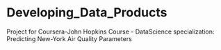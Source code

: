 # Developing_Data_Products
Project for Coursera-John Hopkins Course - DataScience specialization: Predicting New-York Air Quality Parameters 
